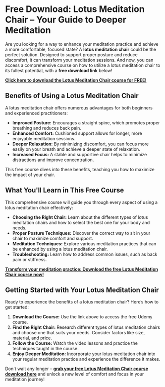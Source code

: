 # Free Download: Lotus Meditation Chair – Your Guide to Deeper Meditation

Are you looking for a way to enhance your meditation practice and achieve a more comfortable, focused state? A **lotus meditation chair** could be the perfect solution. Designed to support proper posture and reduce discomfort, it can transform your meditation sessions. And now, you can access a comprehensive course on how to utilize a lotus meditation chair to its fullest potential, with a **free download link** below!

[**Click here to download the Lotus Meditation Chair course for FREE!**](https://udemywork.com/lotus-meditation-chair)

## Benefits of Using a Lotus Meditation Chair

A lotus meditation chair offers numerous advantages for both beginners and experienced practitioners:

*   **Improved Posture:** Encourages a straight spine, which promotes proper breathing and reduces back pain.
*   **Enhanced Comfort:** Cushioned support allows for longer, more enjoyable meditation sessions.
*   **Deeper Relaxation:** By minimizing discomfort, you can focus more easily on your breath and achieve a deeper state of relaxation.
*   **Increased Focus:** A stable and supportive chair helps to minimize distractions and improve concentration.

This free course dives into these benefits, teaching you how to maximize the impact of your chair.

## What You'll Learn in This Free Course

This comprehensive course will guide you through every aspect of using a lotus meditation chair effectively:

*   **Choosing the Right Chair:** Learn about the different types of lotus meditation chairs and how to select the best one for your body and needs.
*   **Proper Posture Techniques:** Discover the correct way to sit in your chair to maximize comfort and support.
*   **Meditation Techniques:** Explore various meditation practices that can be enhanced by using a lotus meditation chair.
*   **Troubleshooting:** Learn how to address common issues, such as back pain or stiffness.

[**Transform your meditation practice: Download the free Lotus Meditation Chair course now!**](https://udemywork.com/lotus-meditation-chair)

## Getting Started with Your Lotus Meditation Chair

Ready to experience the benefits of a lotus meditation chair? Here’s how to get started:

1.  **Download the Course:** Use the link above to access the free Udemy course.
2.  **Find the Right Chair:** Research different types of lotus meditation chairs and choose one that suits your needs. Consider factors like size, material, and price.
3.  **Follow the Course:** Watch the video lessons and practice the techniques taught in the course.
4.  **Enjoy Deeper Meditation:** Incorporate your lotus meditation chair into your regular meditation practice and experience the difference it makes.

Don't wait any longer – **[grab your free Lotus Meditation Chair course download here](https://udemywork.com/lotus-meditation-chair)** and unlock a new level of comfort and focus in your meditation journey!
